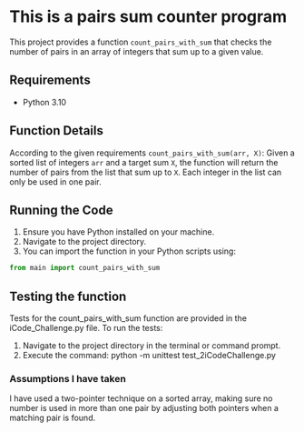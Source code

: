 # This is a pairs sum counter program

This project provides a function `count_pairs_with_sum` that checks the number of pairs in an array of integers that 
sum up to a given value.

## Requirements

- Python 3.10

## Function Details

According to the given requirements
`count_pairs_with_sum(arr, X)`: Given a sorted list of integers `arr` and a target sum `X`, 
the function will return the number of pairs from the list that sum up to `X`. 
Each integer in the list can only be used in one pair.

## Running the Code

1. Ensure you have Python installed on your machine.
2. Navigate to the project directory.
3. You can import the function in your Python scripts using:
```python
from main import count_pairs_with_sum
```

## Testing the function

Tests for the count_pairs_with_sum function are provided in the iCode_Challenge.py file.
To run the tests:

1. Navigate to the project directory in the terminal or command prompt.
2. Execute the command: python -m unittest test_2iCodeChallenge.py

### Assumptions I have taken
I have used a two-pointer technique on a sorted array, making sure no number is used 
in more than one pair by adjusting both pointers when a matching pair is found.